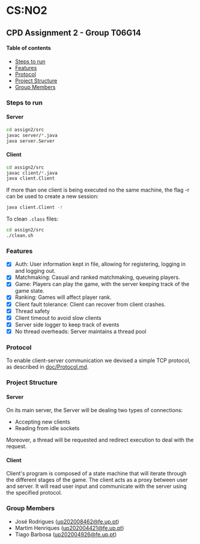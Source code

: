 # CS:NO2
## CPD Assignment 2 - Group T06G14

#### Table of contents

- [Steps to run](#steps-to-run)
- [Features](#features)
- [Protocol](#protocol)
- [Project Structure](#project-structure)
- [Group Members](#group-members)

### Steps to run

#### Server

```bash
cd assign2/src
javac server/*.java
java server.Server
```

#### Client

```bash
cd assign2/src
javac client/*.java
java client.Client
```

If more than one client is being executed no the same machine, the flag -r can be used to create a new session:

```bash
java client.Client -r
```

To clean `.class` files:

```bash
cd assign2/src
./clean.sh
```

### Features

- [x] Auth: User information kept in file, allowing for registering, logging in and logging out.
- [x] Matchmaking: Casual and ranked matchmaking, queueing players.
- [x] Game: Players can play the game, with the server keeping track of the game state.
- [x] Ranking: Games will affect player rank.
- [x] Client fault tolerance: Client can recover from client crashes.
- [x] Thread safety
- [x] Client timeout to avoid slow clients
- [x] Server side logger to keep track of events
- [x] No thread overheads: Server maintains a thread pool

### Protocol

To enable client-server communication we devised a simple TCP protocol, as described in [doc/Protocol.md](doc/Protocol.md).

### Project Structure

#### Server

On its main server, the Server will be dealing two types of connections:
 - Accepting new clients
 - Reading from idle sockets

Moreover, a thread will be requested and redirect execution to deal with the request.

#### Client

Client's program is composed of a state machine that will iterate through the different stages of the game.
The client acts as a proxy between user and server. 
It will read user input and communicate with the server using the specified protocol.

### Group Members

- José Rodrigues (up202008462@fe.up.pt)
- Martim Henriques (up202004421@fe.up.pt)
- Tiago Barbosa (up202004926@fe.up.pt)